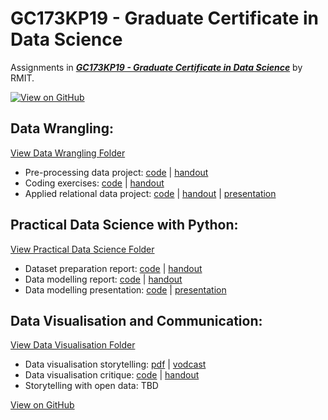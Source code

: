 # GC173KP19 - Graduate Certificate in Data Science

Assignments in [**_GC173KP19 - Graduate Certificate in Data Science_**](https://studyonline.rmit.edu.au/online-programs/graduate-certificate-data-science) by RMIT.

[![View on GitHub](https://img.shields.io/badge/GitHub-View_on_GitHub-blue?logo=GitHub)](https://github.com/Tex30/Graduate-Certificate-in-Data-Science/)

## Data Wrangling:
[View Data Wrangling Folder](posts/Data-Wrangling/)
- Pre-processing data project: [code](posts/Data-Wrangling/a1/MichaelTeixeiraAssignment1.html) | [handout](posts/Data-Wrangling/a1/MichaelTeixeiraS4133975.pdf)
- Coding exercises: [code](posts/Data-Wrangling/a2/MATH2405_Assignment_2.html) | [handout](posts/Data-Wrangling/a2/MichaelTeixeiraS4133975.pdf)
- Applied relational data project: 
  [code](posts/Data-Wrangling/a3/MATH2405_Assignment.html) | 
  [handout](posts/Data-Wrangling/a3/Michael%20Teixeira%20S4133975.pdf) | 
  [presentation](https://www.loom.com/share/09e8b3ec0782438ebd5ba8afc8db0248?sid=764b1c4c-f4a2-473d-9a54-faf9d25f6109)

## Practical Data Science with Python:
[View Practical Data Science Folder](posts/Practical-Data-Science-with-Python/)
- Dataset preparation report: 
  [code](posts/Practical-Data-Science-with-Python/a1/assignment1.html) | 
  [handout](posts/Practical-Data-Science-with-Python/a1/report.pdf)
- Data modelling report: 
  [code](posts/Practical-Data-Science-with-Python/a2/Assignment2.html) | 
  [handout](posts/Practical-Data-Science-with-Python/a2/report.pdf)
- Data modelling presentation: 
  [code](posts/Practical-Data-Science-with-Python/a3/assignment3.html) | 
  [presentation](https://drive.google.com/file/d/1pmHBuRym4nhtFVxYzLTfmvdDq8zkCqIL/view?usp=drive_link)

## Data Visualisation and Communication:
[View Data Visualisation Folder](posts/Data-Visualisation-and-Communication/)
- Data visualisation storytelling: 
  [pdf](posts/Data-Visualisation-and-Communication/a1/MichaelTeixeiraS4133975.pdf) | 
  [vodcast](https://rmiteduau-my.sharepoint.com/:v:/g/personal/s4133975_student_rmit_edu_au/EXHp8KUqKxVDhe38vbiXWtwByb8hVjNMZEf06sLzxKZGKA?nav=eyJyZWZlcnJhbEluZm8iOnsicmVmZXJyYWxBcHAiOiJPbmVEcml2ZUZvckJ1c2luZXNzIiwicmVmZXJyYWxBcHBQbGF0Zm9ybSI6IldlYiIsInJlZmVycmFsTW9kZSI6InZpZXciLCJyZWZlcnJhbFZpZXciOiJNeUZpbGVzTGlua0NvcHkifX0&e=Pgnpjl)
- Data visualisation critique: 
  [code](posts/Data-Visualisation-and-Communication/a2/Assignment2.html) | 
  [handout](posts/Data-Visualisation-and-Communication/a2/MichaelTeixeiraS4133975.pdf)
- Storytelling with open data: TBD

[View on GitHub](https://github.com/Tex30/Graduate-Certificate-in-Data-Science/)